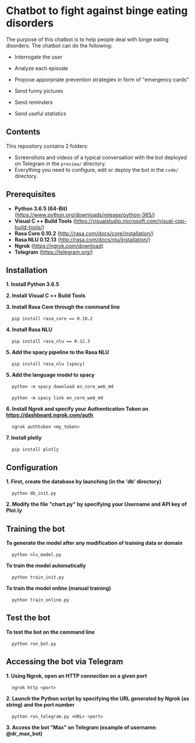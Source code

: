 Chatbot to fight against binge eating disorders
=============

The purpose of this chatbot is to help people deal with binge eating disorders. 
The chatbot can do the following:

- Interrogate the user

- Analyze each episode

- Propose apporpriate prevention strategies in form of "emergency cards"

- Send funny pictures

- Send reminders

- Send useful statistics


Contents
-------

This repository contains 2 folders:

- Screenshots and videos of a typical conversation with the bot deployed on Telegram in the `preview/` directory.
- Everything you need to configure, edit or deploy the bot in the `code/` directory.


Prerequisites
---------

- **Python 3.6.5 (64-Bit)** (https://www.python.org/downloads/release/python-365/)
- **Visual C ++ Build Tools** (https://visualstudio.microsoft.com/visual-cpp-build-tools/)
- **Rasa Core 0.10.2** (http://rasa.com/docs/core/installation/)
- **Rasa NLU 0.12.13** (http://rasa.com/docs/nlu/installation/)
- **Ngrok** (https://ngrok.com/download)
- **Telegram** (https://telegram.org/)

Installation
------------

**1. Install Python 3.6.5**

**2. Install Visual C ++ Build Tools**

**3. Install Rasa Core through the command line**

    `pip install rasa_core == 0.10.2`

**4. Install Rasa NLU**

    `pip install rasa_nlu == 0.12.3`

**5. Add the spacy pipeline to the Rasa NLU**

    `pip install rasa_nlu [spacy]`

**5. Add the language model to spacy**

    `python -m spacy download en_core_web_md`

    `python -m spacy link en_core_web_md`

**6. Install Ngrok and specify your Authentication Token on https://dashboard.ngrok.com/auth**

    `ngrok authtoken <my_token>`

**7. Install plotly**

    `pip install plotly`


Configuration
------------

**1. First, create the database by launching (in the 'db' directory)**

    `python db_init.py`

**2. Modify the file "chart.py" by specifying your Username and API key of Plot.ly**


Training the bot
---------

**To generate the model after any modification of training data or domain**

    `python nlu_model.py`

**To train the model automatically**

    `python train_init.py`

**To train the model online (manual training)**

    `python train_online.py`


Test the bot
---------

**To test the bot on the command line**

    `python run_bot.py`


Accessing the bot via Telegram
------------

**1. Using Ngrok, open an HTTP connection on a given port**

    `ngrok http <port>`

**2. Launch the Python script by specifying the URL generated by Ngrok (as string) and the port number**

    `python run_telegram.py <URL> <port>`

**3. Access the bot "Max" on Telegram (example of username: @dr_max_bot)**